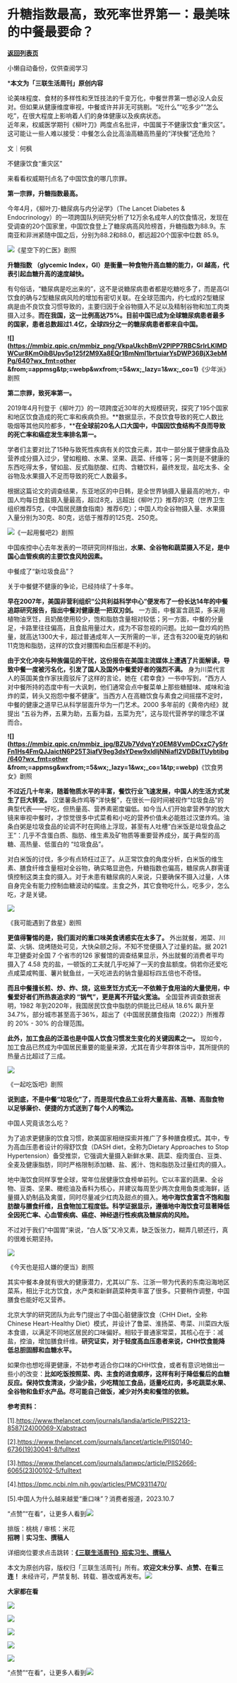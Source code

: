 # 升糖指数最高，致死率世界第一：最美味的中餐最要命？

[**返回列表页**](/gzh/三联生活周刊)

小懒自动备份，仅供查阅学习

***本文为「三联生活周刊」原创内容**

  
  
论美味程度、食材的多样性和烹饪技法的千变万化，中餐世界第一想必没人会反对。但如果从健康维度审视，中餐或许并非无可挑剔。“吃什么”“吃多少”“怎么吃”，在很大程度上影响着人们的身体健康以及疾病状态。  
近年来，权威医学期刊《柳叶刀》两度点名批评，中国属于不健康饮食“重灾区”。这可能让一些人难以接受：中餐怎么会比高油高糖高热量的“洋快餐”还危险？  
  
文｜何枫

不健康饮食“重灾区”

来看看权威期刊点名了中国饮食的哪几宗罪。

**第一宗罪，升糖指数最高。**

今年4月，《柳叶刀-糖尿病与内分泌学》（The Lancet Diabetes &
Endocrinology）的一项跨国队列研究分析了12万余名成年人的饮食情况，发现在受调查的20个国家里，中国饮食登上了糖尿病高风险榜首，升糖指数为88.9。东南亚和非洲紧随中国之后，分别为88.2和88.0，都远超20个国家中位数
85.9。

![](https://mmbiz.qpic.cn/sz_mmbiz_jpg/mscgUN7TcTImbgMkFj6ZRoepA8PALCUibWkmtMC8YPpYoZJeu4Fu2icS7Tehh8I5TJdpev8ScXiboBJPCianrGfAicA/640?wx_fmt=jpeg&from;=appmsg)《星空下的仁医》剧照

**升糖指数 （glycemic Index，GI）是衡量一种食物升高血糖的能力，GI 越高，代表引起血糖升高的速度越快。**

有句俗话，“糖尿病是吃出来的”，这不是说糖尿病患者都是吃糖吃多了，而是高GI饮食的确与2型糖尿病风险的增加有密切关联。在全球范围内，约七成的2型糖尿病是由不良饮食习惯导致的，主要归因于全谷物摄入不足以及精制谷物和加工肉类摄入过多。**而在我国，这一比例高达75%。目前中国已成为全球糖尿病患者最多的国家，患者总数超过1.4亿，全球四分之一的糖尿病患者都来自中国。**

********![](https://mmbiz.qpic.cn/mmbiz_png/VkpaUkchBmV2PlPP7RBCSrIrLKIMDWCur8KmOibBUpv5p125f2M9Xa8EQr1BmNmI1brtuiarYsDWP36BjX3ebMPg/640?wx_fmt=other
&from;=appmsg&tp;=webp&wxfrom;=5&wx;_lazy=1&wx;_co=1)********《少年派》剧照

**第二宗罪，致死率第一。**

2019年4月刊登于《柳叶刀》的一项跨度近30年的大规模研究，探究了195个国家和地区饮食造成的死亡率和疾病负担。**数据显示，不良饮食导致的死亡人数比吸烟等其他风险都多，****在全球前20名人口大国中，中国因饮食结构不良而导致的死亡率和癌症发生率排名第一。**

学者们主要对比了15种与致死性疾病有关的饮食元素，其中一部分属于健康食品及营养成分摄入过少，譬如粗粮、水果、坚果、蔬菜、纤维等；另一类则是不健康的东西吃得太多，譬如盐、反式脂肪酸、红肉、含糖饮料，最终发现，盐吃太多、全谷物及水果摄入不足而导致的死亡人数最多。

根据这篇论文的调查结果，东亚地区的中日韩，是全世界钠摄入量最高的地方，中国人均每日食盐摄入量最高，超过8克，远超出《柳叶刀》推荐的3克（世界卫生组织推荐5克，《中国居民膳食指南》推荐6克‌）；中国人均全谷物摄入量、水果摄入量分别为30克、80克，远低于推荐的125克、250克。

![](https://mmbiz.qpic.cn/sz_mmbiz_jpg/mscgUN7TcTImbgMkFj6ZRoepA8PALCUibntpeYc2PUmxKDI4zkVSjZXJ1ziag2ibFsGNmsIyNh4Z8fyoQ7eJZ76RQ/640?wx_fmt=jpeg&from;=appmsg)《一起用餐吧2》剧照

中国疾控中心去年发表的一项研究同样指出，**水果、全谷物和蔬菜摄入不足，是中国心血管疾病的主要饮食风险因素。**

中餐成了“新垃圾食品”？

关于中餐健不健康的争论，已经持续了十多年。

**早在2007年，美国非营利组织“公共利益科学中心”便发布了一份长达14年的中餐追踪研究报告，指出中餐对健康是一把双刃剑。**
一方面，中餐富含蔬菜，多采用植物油烹饪，且奶酪使用较少，饱和脂肪含量相对较低；另一方面，中餐的分量足，卡路里往往偏高，且食盐用量过大，成为不容忽视的问题。比如一盘炒鸡的热量，就高达1300大卡，超过普通成年人一天所需的一半，还含有3200毫克的钠和11克饱和脂肪，这样的饮食对腰围和血压都是不利的。

**由于文化冲突与种族偏见的干扰，这份报告在美国主流媒体上遭遇了片面解读，导致中餐一度被污名化，引发了国人及国外中餐爱好者的强烈不满。**
身为川菜代言人的英国美食作家扶霞驳斥了这样的言论，她在《君幸食》一书中写到，“西方人对中餐所持的态度中有一大讽刺，他们通常会点中餐菜单上那些糖醋味、咸味和油炸的菜，转头又抱怨中餐不健康”。当西方人在高糖饮食与素食之间摇摆不定时，中餐的健康之道早已从科学层面升华为一门艺术。2000
多年前的《黄帝内经》就提出 “五谷为养，五果为助，五畜为益，五菜为充”，这与现代营养学的理念不谋而合。

******![](https://mmbiz.qpic.cn/mmbiz_jpg/BZUb7VdvqYz0EM8VvmDCxzC7ySfrFn1Hs4FmQJJaictN6P25T3iafV9eg3dsYDew9xIdljNNiafI2VDBkITUybtibg/640?wx_fmt=other
&from;=appmsg&wxfrom;=5&wx;_lazy=1&wx;_co=1&tp;=webp)******《饮食男女》剧照

**不过近几十年来，随着物质水平的丰富，餐饮行业飞速发展，中国人的生活方式发生了巨大转变。**
汉堡薯条炸鸡等“洋快餐”，在很长一段时间被视作“垃圾食品”的典型代表——好吃，但热量高、营养素密度偏低。如今当人们开始拿营养学的放大镜来审视中餐时，才惊觉很多中式菜肴和小吃的营养价值未必能胜过汉堡炸鸡。油条白粥是垃圾食品的论调不时在网络上浮现，甚至有人吐槽“白米饭是垃圾食品之王”：几乎不含蛋白质、脂肪、维生素及矿物质等重要营养成分，属于典型的高糖、高热量、低蛋白的
“垃圾食品”。

对白米饭的讨伐，多少有点矫枉过正了。从正常饮食的角度分析，白米饭的维生素、膳食纤维含量相对全谷物，确实略显逊色，升糖指数也偏高，糖尿病人群需谨慎控制这类主食的摄入。对于未患有糖尿病的人来说，只要确保不摄入过量，人体自身完全有能力控制血糖波动的幅度。主食之外，其它食物吃什么，吃多少，怎么吃，才是关键。

![](https://mmbiz.qpic.cn/mmbiz_jpg/c2Sib3Mp7pOOptmt5ggVrjptNLyd8at4lJpMemnZhiaVxfkPtVFxtqtgwTtCC0hL1Go22nvdufO2rt8A0hUttUuw/640?wx_fmt=jpeg)

《我可能遇到了救星》剧照

**更值得警惕的是，我们面对的重口味美食诱惑实在太多了。** 外出就餐，湘菜、川菜、火锅、烧烤随处可见，大快朵颐之际，不知不觉便摄入了过量的盐。据 2021
年卫健委对全国 7 个省市的126 家餐馆的调查结果显示，外出就餐的消费者平均摄入了 4.58
克的盐，一顿饭的工夫就几乎吃掉了一天的食盐额度。倘若你还爱吃点咸菜咸鸭蛋、薯片鱿鱼丝，一天吃进去的钠含量超标四五倍也不奇怪。

**而且中餐擅长煎、炒、炸、烧，这些烹饪方式无一不依赖于食用油的大量使用，中餐爱好者们所热衷追求的 “锅气”，更是离不开猛火宽油。**
全国营养调查数据表明，1982 年到2020年，我国居民饮食中脂肪的供能比已经从 18.6% 飙升至
34.7%，部分城市甚至高于36%，超出了《中国居民膳食指南（2022）》所推荐的 20% - 30% 的合理范围。

**此外，加工食品的泛滥也是中国人饮食习惯发生变化的关键因素之一。**
现如今，加工食品已然成为中国居民重要的能量来源，尤其在青少年群体当中，其所提供的热量占比超过了三成。

![](https://mmbiz.qpic.cn/mmbiz_jpg/c2Sib3Mp7pOOnItdpoA2syT6CwOfozZEGXmmPcELs5sh5VxqO4IYA8ibFctpwfBcbHOw4nX12RxZlUxu3hczvhYA/640?wx_fmt=other&from;=appmsg&tp;=webp&wxfrom;=5&wx;_lazy=1&wx;_co=1)

《一起吃饭吧》剧照

**说到底，不是中餐“垃圾化”了，而是现代食品工业将大量高盐、高糖、高脂食物以足够廉价、便捷的方式送到了每个人的嘴边。**

中国人究竟该怎么吃？

为了追求更健康的饮食习惯，欧美国家相继探索并推广了多种膳食模式。其中，专为高血压患者设计的得舒饮食（DASH diet，全称为Dietary
Approaches to Stop
Hypertension）备受推崇，它强调大量摄入新鲜水果、蔬菜、瘦肉蛋白、豆类、全麦及健康脂肪，同时严格限制添加糖、盐、酱汁、饱和脂肪及过量红肉的摄入。

地中海饮食同样享誉全球，常年位居健康饮食榜单前列。它以丰富的蔬果、全谷物、豆类、坚果、橄榄油及香料为核心，并建议每周至少两次食用鱼类或海鲜，适量摄入奶制品及禽蛋，同时尽量减少红肉及甜点的摄入。**地中海饮食富含不饱和脂肪酸与膳食纤维，且食物加工程度低。科学证据显示，遵循地中海饮食可显著降低全因死亡率、心血管疾病、癌症、神经退行性疾病及糖尿病的风险。**

不过对于我们“中国胃”来说，“白人饭”又冷又素，缺乏饭张力，糊弄几顿还行，真的很难长期坚持。

![](https://mmbiz.qpic.cn/sz_mmbiz_jpg/Gg7Qtoh7AicibvoANGE3jWHeruTiaN5h2sxe3ZHbnqKgW92NoBYadBiaicrzPTcRH42BknEg3wVlh46VEiaRD3Qria3Jg/640?wx_fmt=other&tp;=webp&wxfrom;=5&wx;_lazy=1&wx;_co=1)

《今天也是招人嫌的便当》剧照

其实中餐本身就有很大的健康潜力，尤其以广东、江浙一带为代表的东南沿海地区菜系，相比于北方饮食，水产类和新鲜蔬菜种类丰富了很多。只要稍作调整，中国膳食也能好吃又营养。

北京大学的研究团队为此专门提出了中国心脏健康饮食（CHH Diet，全称Chinese Heart-Healthy
Diet）模式，并设计了鲁菜、淮扬菜、粤菜、川菜四大版本食谱，以满足不同地区居民的口味偏好。相较于普通家常菜，其核心在于：减盐，控油，增加膳食纤维。**研究证实，对于轻度高血压患者来说，CHH饮食能降低总胆固醇和血糖水平。**

如果你也想吃得更健康，不妨参考适合你口味的CHH饮食，或者有意识地做出一些小的改变：**比如吃饭按照菜、肉、主食的进食顺序，这样有利于降低餐后的血糖反应。保持饮食清淡，少油少盐，少吃精加工食品，适量吃红肉，多吃蔬菜水果、全谷物和鱼虾水产品。尽可能自己做饭，减少对外卖和餐馆的依赖。**

**参考资料：**

  

[1].https://www.thelancet.com/journals/landia/article/PIIS2213-8587(24)00069-X/abstract

[2].https://www.thelancet.com/journals/lancet/article/PIIS0140-6736(19)30041-8/fulltext

[3].https://www.thelancet.com/journals/lanwpc/article/PIIS2666-6065(23)00102-5/fulltext

[4].https://pmc.ncbi.nlm.nih.gov/articles/PMC9311470/

[5].中国人为什么越来越爱“重口味”？消费者报道，2023.10.7

“点赞”“在看”，让更多人看到![](https://mmbiz.qpic.cn/mmbiz_gif/c2Sib3Mp7pON9hkSZwdTibRHNZSMPyiapUCHJwlyoZVBC3SfmPmF0VKjkm3NiaToQloHFJ6icyicqZnqgXp6pSQJt5gg/640?wx_fmt=gif&from;=appmsg&wxfrom;=5&wx;_lazy=1&tp;=webp)  
  
  
  
  
  
排版：桃桃 / 审核：米花  
**招聘｜实习生、撰稿人**  

详细岗位要求点击跳转：[**《三联生活周刊》招实习生、撰稿人**](http://mp.weixin.qq.com/s?__biz=MTc5MTU3NTYyMQ==&mid=2651136871&idx=3&sn=f1c0777fe9d31881e5dfca68ebc2937f&chksm=5907324d6e70bb5b3546dfe1c7b31b5fe05664bebbf36356ba9a1a352e0678444cad62875ad4&scene=21#wechat_redirect)

本文为原创内容，版权归「三联生活周刊」所有。**欢迎文末分享、点赞、在看三连！**
未经许可，严禁复制、转载、篡改或再发布。![](https://mmbiz.qpic.cn/sz_mmbiz_png/Gg7Qtoh7Aic9ZTmAdCc80b4nD7xicgPt863QWU7oNswDx19XrjfTtSl8QwatY2EEZGuNd1WRRiapDZjcDhTnNYmBg/640?wx_fmt=other&wxfrom;=5&wx;_lazy=1&wx;_co=1&retryload;=1&tp;=webp)

**大家都在看**

  
[![](https://mmbiz.qpic.cn/mmbiz_jpg/c2Sib3Mp7pOPiavdhhC3HzGLz6alZxrZamdA97Au2ec9GajagNSjY2SFlTuDGKCrVJTDxoNUZXkk8LU9974Pn8Jg/640?wx_fmt=other&from;=appmsg&wxfrom;=5&wx;_lazy=1&wx;_co=1&tp;=webp)](http://mp.weixin.qq.com/s?__biz=MTc5MTU3NTYyMQ==&mid=2651470358&idx=1&sn=c62ec97c7a061648267c6adc4f9a940b&chksm=59082b3c6e7fa22af3e3eb26c62d4fd839e2fd1611333b291f897b1d0f8d93285b99c3a64bff&scene=21#wechat_redirect)

[![](https://mmbiz.qpic.cn/mmbiz_jpg/c2Sib3Mp7pOPm5nYC0TSePu6o6pl7DhZrn06mOuNrf2DRz5ErrJgDic63mmMhnzlvOMiaDjoP9ibpUKibUKrPJticv4A/640?wx_fmt=other&from;=appmsg&wxfrom;=5&wx;_lazy=1&wx;_co=1&tp;=webp)](http://mp.weixin.qq.com/s?__biz=MTc5MTU3NTYyMQ==&mid=2651470516&idx=1&sn=0c464715830dfeea1627d98a9abb9d2c&chksm=59082b9e6e7fa2883d827dceec1028d74010c8155be0652354db9b099a4adaf9732ae407dfea&scene=21#wechat_redirect)

[![](https://mmbiz.qpic.cn/mmbiz_jpg/c2Sib3Mp7pOO3xPxIedttEV70o9vfc75x8KhcjZblL7XK1Mg65poHbib0r5rUZXrksFL6IsFibykG6sKlmfIb72jg/640?wx_fmt=other&from;=appmsg&wxfrom;=5&wx;_lazy=1&wx;_co=1&tp;=webp)](http://mp.weixin.qq.com/s?__biz=MTc5MTU3NTYyMQ==&mid=2651466051&idx=1&sn=5e1c1f01e24ee155c8d51ca046f313fc&chksm=590838696e7fb17f6a12755682ed64beed18fa2f5d1e80dcdedada0f99d7e12093fa55e5eecf&scene=21#wechat_redirect)

  

![](https://mmbiz.qpic.cn/sz_mmbiz_png/Gg7Qtoh7Aic9ZTmAdCc80b4nD7xicgPt86k1kgpU51hWCHjV92ryhVW35PLCvLhxLw9XDhXjgeDyZhHSx5EbRcfg/640?wx_fmt=other&wxfrom;=5&wx;_lazy=1&wx;_co=1&retryload;=2&tp;=webp)

  
[![](https://mmbiz.qpic.cn/mmbiz_jpg/c2Sib3Mp7pONuwrdetOsWUZLdDE1J39mLibBBe0vPzCKS1topq8p9JgG9O86KDCNS3SZl7Paa1d80gvHIBg9C0cw/640?wx_fmt=other&from;=appmsg&wxfrom;=5&wx;_lazy=1&wx;_co=1&tp;=webp)]()  
  
“点赞”“在看”，让更多人看到![](https://mmbiz.qpic.cn/mmbiz_gif/c2Sib3Mp7pON9hkSZwdTibRHNZSMPyiapUCHJwlyoZVBC3SfmPmF0VKjkm3NiaToQloHFJ6icyicqZnqgXp6pSQJt5gg/640?wx_fmt=gif&from;=appmsg&wxfrom;=5&wx;_lazy=1&tp;=webp)

